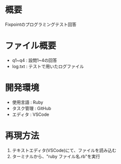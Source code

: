 # 概要
Fixpointのプログラミングテスト回答

# ファイル概要
- q1~q4   : 設問1~4の回答
- log.txt : テストで用いたログファイル

# 開発環境
- 使用言語   : Ruby
- タスク管理 : GitHub
- エディタ   : VSCode

# 再現方法
1. テキストエディタ(VSCode)にて、ファイルを読み込む
2. ターミナルから、"ruby ファイル名.rb"を実行
